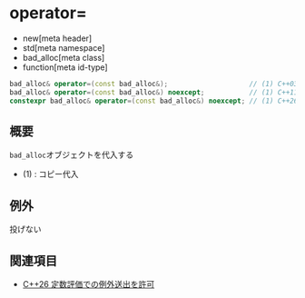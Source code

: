 # operator=
* new[meta header]
* std[meta namespace]
* bad_alloc[meta class]
* function[meta id-type]

```cpp
bad_alloc& operator=(const bad_alloc&);                    // (1) C++03
bad_alloc& operator=(const bad_alloc&) noexcept;           // (1) C++11
constexpr bad_alloc& operator=(const bad_alloc&) noexcept; // (1) C++26
```

## 概要
`bad_alloc`オブジェクトを代入する

- (1) : コピー代入


## 例外
投げない


## 関連項目
- [C++26 定数評価での例外送出を許可](/lang/cpp26/allowing_exception_throwing_in_constant-evaluation.md)

